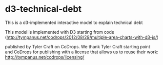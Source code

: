 # d3-technical-debt
This is a d3-implemented interactive model to explain technical debt

  This model is implemented with D3 starting from code (http://tympanus.net/codrops/2012/08/29/multiple-area-charts-with-d3-js/)

  published by Tyler Craft on CoDrops.  We thank Tyler Craft
  starting point and CoDrops for publishing with a license that
  allows us to reuse their work: http://tympanus.net/codrops/licensing/
